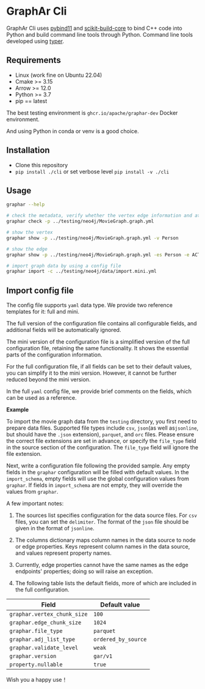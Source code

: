 # GraphAr Cli

GraphAr Cli uses [pybind11][] and [scikit-build-core][] to bind C++ code into Python and build command line tools through Python. Command line tools developed using [typer][].

[pybind11]: https://pybind11.readthedocs.io
[scikit-build-core]: https://scikit-build-core.readthedocs.io
[typer]: https://typer.tiangolo.com/

## Requirements

- Linux (work fine on Ubuntu 22.04)
- Cmake >= 3.15
- Arrow >= 12.0
- Python >= 3.7
- pip == latest


The best testing environment is `ghcr.io/apache/graphar-dev` Docker environment.

And using Python in conda or venv is a good choice. 

## Installation

- Clone this repository
- `pip install ./cli` or set verbose level `pip install -v ./cli`

## Usage

```bash
graphar --help

# check the metadata, verify whether the vertex edge information and attribute information of the graph are valid
graphar check -p ../testing/neo4j/MovieGraph.graph.yml

# show the vertex
graphar show -p ../testing/neo4j/MovieGraph.graph.yml -v Person

# show the edge
graphar show -p ../testing/neo4j/MovieGraph.graph.yml -es Person -e ACTED_IN -ed Movie

# import graph data by using a config file
graphar import -c ../testing/neo4j/data/import.mini.yml
```

## Import config file

The config file supports `yaml` data type. We provide two reference templates for it: full and mini.

The full version of the configuration file contains all configurable fields, and additional fields will be automatically ignored.

The mini version of the configuration file is a simplified version of the full configuration file, retaining the same functionality. It shows the essential parts of the configuration information. 

For the full configuration file, if all fields can be set to their default values, you can simplify it to the mini version. However, it cannot be further reduced beyond the mini version.

In the full `yaml` config file, we provide brief comments on the fields, which can be used as a reference.

**Example**

To import the movie graph data from the `testing` directory, you first need to prepare data files. Supported file types include `csv`, `json`(as well as`jsonline`, but should have the `.json` extension), `parquet`, and `orc` files. Please ensure the correct file extensions are set in advance, or specify the `file_type` field in the source section of the configuration. The `file_type` field will ignore the file extension.

Next, write a configuration file following the provided sample. Any empty fields in the `graphar` configuration will be filled with default values. In the `import_schema`, empty fields will use the global configuration values from `graphar`. If fields in `import_schema` are not empty, they will override the values from `graphar`.

A few important notes:

1. The sources list specifies configuration for the data source files. For `csv` files, you can set the `delimiter`. The format of the `json` file should be given in the format of `jsonline`.

2. The columns dictionary maps column names in the data source to node or edge properties. Keys represent column names in the data source, and values represent property names.

3. Currently, edge properties cannot have the same names as the edge endpoints' properties; doing so will raise an exception.

4. The following table lists the default fields, more of which are included in the full configuration.


| Field                             | Default value        |
| -----------                       | -----------          |
|  `graphar.vertex_chunk_size`      | `100`                |
|  `graphar.edge_chunk_size`        | `1024`               |
|  `graphar.file_type`              | `parquet`            |
|  `graphar.adj_list_type`          | `ordered_by_source`  |
|  `graphar.validate_level`         | `weak`               |
|  `graphar.version`                | `gar/v1`             |
|  `property.nullable`              | `true`               |




Wish you a happy use！
